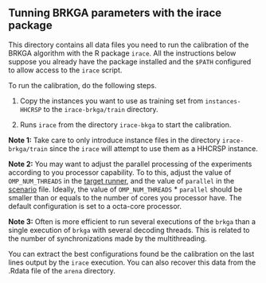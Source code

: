 ## Tunning BRKGA parameters with the irace package

This directory contains all data files you need to run the calibration of the BRKGA algorithm with the R package `irace`. All the instructions below suppose you already have the package installed and the `$PATH` configured to allow access to the `irace` script.

To run the calibration, do the following steps.

1. Copy the instances you want to use as training set from `instances-HHCRSP` to the `irace-brkga/train` directory.

2. Runs `irace` from the directory `irace-bkga` to start the calibration.

__Note 1:__ Take care to only introduce instance files in the directory `irace-brkga/train` since the `irace` will attempt to use them as a HHCRSP instance.

__Note 2:__ You may want to adjust the parallel processing of the experiments according to you processor capability. To to this, adjust the value of `OMP_NUM_THREADS` in the [target runner](target-runner), and the value of `parallel` in the [scenario](scenario.txt) file. Ideally, the value of `OMP_NUM_THREADS` * `parallel` should be smaller than or equals to the number of cores you processor have. The default configuration is set to a octa-core processor.

__Note 3:__ Often is more efficient to run several executions of the `brkga` than a single execution of `brkga` with several decoding threads. This is related to the number of synchronizations made by the multithreading.

You can extract the best configurations found be the calibration on the last lines output by the `irace` execution. You can also recover this data from the .Rdata file of the `arena` directory.
